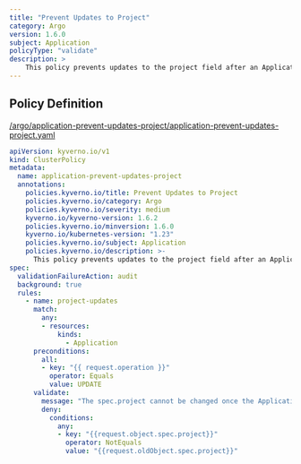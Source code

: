 ```yaml
---
title: "Prevent Updates to Project"
category: Argo
version: 1.6.0
subject: Application
policyType: "validate"
description: >
    This policy prevents updates to the project field after an Application is created.
---
```


## Policy Definition
<a href="https://github.com/kyverno/policies/raw/main//argo/application-prevent-updates-project/application-prevent-updates-project.yaml" target="-blank">/argo/application-prevent-updates-project/application-prevent-updates-project.yaml</a>

```yaml
apiVersion: kyverno.io/v1
kind: ClusterPolicy
metadata:
  name: application-prevent-updates-project
  annotations:
    policies.kyverno.io/title: Prevent Updates to Project
    policies.kyverno.io/category: Argo
    policies.kyverno.io/severity: medium
    kyverno.io/kyverno-version: 1.6.2
    policies.kyverno.io/minversion: 1.6.0
    kyverno.io/kubernetes-version: "1.23"
    policies.kyverno.io/subject: Application
    policies.kyverno.io/description: >-
      This policy prevents updates to the project field after an Application is created.
spec:
  validationFailureAction: audit
  background: true
  rules:
    - name: project-updates
      match:
        any:
        - resources:
            kinds:
              - Application
      preconditions:
        all:
        - key: "{{ request.operation }}"
          operator: Equals
          value: UPDATE
      validate:
        message: "The spec.project cannot be changed once the Application is created."
        deny:
          conditions:
            any:
            - key: "{{request.object.spec.project}}"
              operator: NotEquals
              value: "{{request.oldObject.spec.project}}"
```
